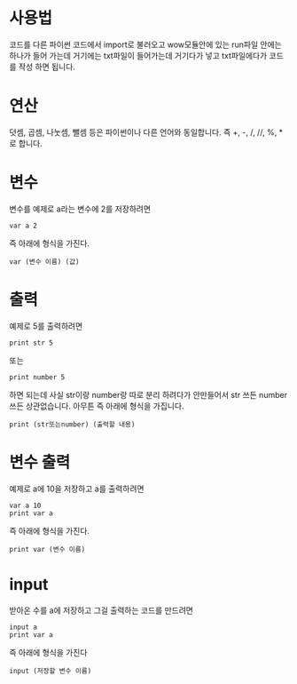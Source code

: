 # 사용법
코드를 다른 파이썬 코드에서 import로 불러오고 wow모듈안에 있는 run파일 안에는 하나가 들어 가는데 거기에는 txt파일이 들어가는데 거기다가 넣고 txt파일에다가 코드를 작성 하면 됩니다.
# 연산
덧셈, 곱셈, 나눗셈, 뺄셈 등은 파이썬이나 다른 언어와 동일합니다. 즉 +, -, /, //, %, * 로 합니다.
# 변수
변수를 예제로 a라는 변수에 2를 저장하려면
```
var a 2
```
즉 아래에 형식을 가진다.
```
var (변수 이름) (값)
```
# 출력
예제로 5를 출력하려면
```
print str 5
```
또는
```
print number 5
```
하면 되는데 사실 str이랑 number랑 따로 분리 하려다가 안만들어서 str 쓰든 number쓰든 상관없습니다.
아무튼 즉 아래에 형식을 가집니다.
```
print (str또는number) (출력할 내용)
```
# 변수 출력
예제로 a에 10을 저장하고 a를 출력하려면
```
var a 10
print var a
```
즉 아래에 형식을 가진다.
```
print var (변수 이름)
```
# input
받아온 수를 a에 저장하고 그걸 출력하는 코드를 만드려면
```
input a
print var a
```
즉 아래에 형식을 가진다
```
input (저장할 변수 이름)
```
